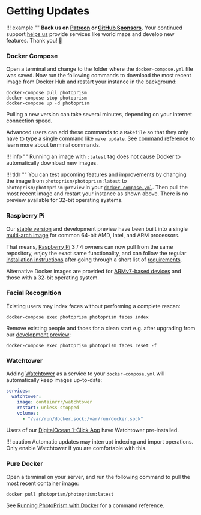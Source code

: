 # Getting Updates

!!! example ""
    **Back us on [Patreon](https://www.patreon.com/photoprism) or [GitHub Sponsors](https://github.com/sponsors/photoprism).**
    Your continued support [helps us](../funding.md) provide services like world maps and develop new features. Thank you! 💜

### Docker Compose ###

Open a terminal and change to the folder where the `docker-compose.yml` file was saved.
Now run the following commands to download the most recent image from Docker Hub and
restart your instance in the background:

```
docker-compose pull photoprism
docker-compose stop photoprism
docker-compose up -d photoprism
```

Pulling a new version can take several minutes, depending on your internet connection speed.

Advanced users can add these commands to a `Makefile` so that they only have to type a single 
command like `make update`. See [command reference](docker-compose.md#command-line-interface)
to learn more about terminal commands.

!!! info ""
    Running an image with `:latest` tag does not cause Docker to automatically download new images.

!!! tldr ""
    You can test upcoming features and improvements by changing the image from `photoprism/photoprism:latest`
    to `photoprism/photoprism:preview` in your [`docker-compose.yml`](https://dl.photoprism.app/docker/).
    Then pull the most recent image and restart your instance as shown above.
    There is no preview available for 32-bit operating systems.

### Raspberry Pi ###

Our [stable version](https://docs.photoprism.app/release-notes/) and development preview have been built into a
single [multi-arch image](https://hub.docker.com/r/photoprism/photoprism) for common 64-bit AMD, Intel,
and ARM processors.

That means, [Raspberry Pi](raspberry-pi.md) 3 / 4 owners can now pull from the same repository,
enjoy the exact same functionality, and can follow the regular [installation instructions](docker-compose.md)
after going through a short list of [requirements](raspberry-pi.md#system-requirements).

Alternative Docker images are provided for [ARMv7-based devices](raspberry-pi.md#older-armv7-based-devices)
and those with a 32-bit operating system.

### Facial Recognition ###

Existing users may index faces without performing a complete rescan:

```
docker-compose exec photoprism photoprism faces index
```

Remove existing people and faces for a clean start e.g. after upgrading from our 
[development preview](https://docs.photoprism.app/release-notes/#development-preview):

```
docker-compose exec photoprism photoprism faces reset -f
```

### Watchtower ###

Adding [Watchtower](https://github.com/containrrr/watchtower) as a service to your `docker-compose.yml` will
automatically keep images up-to-date:

```yml
services:
  watchtower:
    image: containrrr/watchtower
    restart: unless-stopped
    volumes:
      - "/var/run/docker.sock:/var/run/docker.sock"
```

Users of our [DigitalOcean 1-Click App](cloud/digitalocean.md) have Watchtower pre-installed.

!!! caution
    Automatic updates may interrupt indexing and import operations.
    Only enable Watchtower if you are comfortable with this.

### Pure Docker ###

Open a terminal on your server, and run the following command to pull the most recent container image:

```
docker pull photoprism/photoprism:latest
```

See [Running PhotoPrism with Docker](docker.md) for a command reference.
